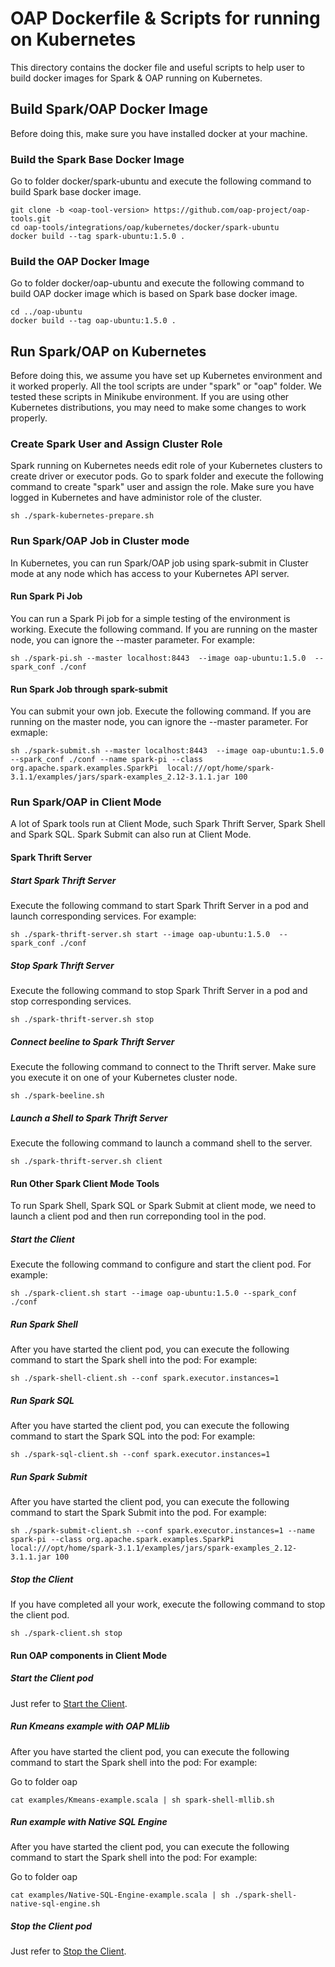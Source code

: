 # OAP Dockerfile & Scripts for running on Kubernetes
This directory contains the docker file and useful scripts to help user to build docker images for Spark & OAP running on Kubernetes.

## Build Spark/OAP Docker Image
Before doing this, make sure you have installed docker at your machine.

### Build the Spark Base Docker Image
Go to folder docker/spark-ubuntu and execute the following command to build Spark base docker image.
``` 
git clone -b <oap-tool-version> https://github.com/oap-project/oap-tools.git
cd oap-tools/integrations/oap/kubernetes/docker/spark-ubuntu
docker build --tag spark-ubuntu:1.5.0 .
``` 

### Build the OAP Docker Image
Go to folder docker/oap-ubuntu and execute the following command to build OAP docker image which is based on Spark base docker image.
``` 
cd ../oap-ubuntu
docker build --tag oap-ubuntu:1.5.0 .
``` 

## Run Spark/OAP on Kubernetes
Before doing this, we assume you have set up Kubernetes environment and it worked properly. All the tool scripts are under "spark" or "oap" folder. We tested these scripts in Minikube environment. If you are using other Kubernetes distributions, you may need to make some changes to work properly.

### Create Spark User and Assign Cluster Role
Spark running on Kubernetes needs edit role of your Kubernetes clusters to create driver or executor pods. 
Go to spark folder and execute the following command to create "spark" user and assign the role. Make sure you have logged in Kubernetes and have administor role of the cluster.
``` 
sh ./spark-kubernetes-prepare.sh
``` 

### Run Spark/OAP Job in Cluster mode
In Kubernetes, you can run Spark/OAP job using spark-submit in Cluster mode at any node which has access to your Kubernetes API server.

#### Run Spark Pi Job
You can run a Spark Pi job for a simple testing of the environment is working. Execute the following command. If you are running on the master node,  you can ignore the --master parameter.
For example:
``` 
sh ./spark-pi.sh --master localhost:8443  --image oap-ubuntu:1.5.0  --spark_conf ./conf
``` 
#### Run Spark Job through spark-submit
You can submit your own job. Execute the following command. If you are running on the master node,  you can ignore the --master parameter.
For exmaple:
``` 
sh ./spark-submit.sh --master localhost:8443  --image oap-ubuntu:1.5.0  --spark_conf ./conf --name spark-pi --class org.apache.spark.examples.SparkPi  local:///opt/home/spark-3.1.1/examples/jars/spark-examples_2.12-3.1.1.jar 100
``` 

### Run Spark/OAP in Client Mode
A lot of Spark tools run at Client Mode, such Spark Thrift Server, Spark Shell and Spark SQL. Spark Submit can also run at Client Mode.

#### Spark Thrift Server

##### Start Spark Thrift Server
Execute the following command to start Spark Thrift Server in a pod and launch corresponding services.
For example:
``` 
sh ./spark-thrift-server.sh start --image oap-ubuntu:1.5.0  --spark_conf ./conf
``` 

##### Stop Spark Thrift Server
Execute the following command to stop Spark Thrift Server in a pod and stop corresponding services.
``` 
sh ./spark-thrift-server.sh stop
``` 
##### Connect beeline to Spark Thrift Server
Execute the following command to connect to the Thrift server. Make sure you execute it on one of your Kubernetes cluster node.
``` 
sh ./spark-beeline.sh
``` 

##### Launch a Shell to Spark Thrift Server
Execute the following command to launch a command shell to the server.
``` 
sh ./spark-thrift-server.sh client
``` 

#### Run Other Spark Client Mode Tools
To run Spark Shell, Spark SQL or Spark Submit at client mode, we need to launch a client pod and then run correponding tool in the pod.

##### Start the Client
Execute the following command to configure and start the client pod.
For example:
``` 
sh ./spark-client.sh start --image oap-ubuntu:1.5.0 --spark_conf ./conf
``` 

##### Run Spark Shell
After you have started the client pod, you can execute the following command to start the Spark shell into the pod:
For example:
``` 
sh ./spark-shell-client.sh --conf spark.executor.instances=1
``` 

##### Run Spark SQL
After you have started the client pod, you can execute the following command to start the Spark SQL into the pod:
For example:
``` 
sh ./spark-sql-client.sh --conf spark.executor.instances=1
``` 

##### Run Spark Submit
After you have started the client pod, you can execute the following command to start the Spark Submit into the pod.
For example:
``` 
sh ./spark-submit-client.sh --conf spark.executor.instances=1 --name spark-pi --class org.apache.spark.examples.SparkPi  local:///opt/home/spark-3.1.1/examples/jars/spark-examples_2.12-3.1.1.jar 100
``` 

##### Stop the Client
If you have completed all your work, execute the following command to stop the client pod.
``` 
sh ./spark-client.sh stop
``` 

#### Run OAP components in Client Mode

##### Start the Client pod
Just refer to [Start the Client](#start-the-client).

##### Run Kmeans example with OAP MLlib
After you have started the client pod, you can execute the following command to start the Spark shell into the pod:
For example:

Go to folder oap
``` 
cat examples/Kmeans-example.scala | sh spark-shell-mllib.sh
``` 

##### Run example with Native SQL Engine
After you have started the client pod, you can execute the following command to start the Spark shell into the pod:
For example:

Go to folder oap
``` 
cat examples/Native-SQL-Engine-example.scala | sh ./spark-shell-native-sql-engine.sh
``` 

##### Stop the Client pod
Just refer to [Stop the Client](#stop-the-client).

